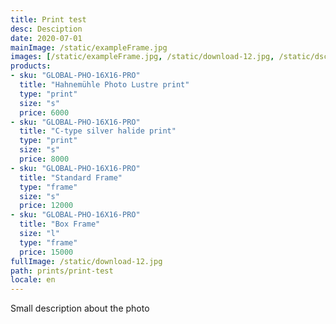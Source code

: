 ```yaml
---
title: Print test
desc: Desciption
date: 2020-07-01
mainImage: /static/exampleFrame.jpg
images: [/static/exampleFrame.jpg, /static/download-12.jpg, /static/dsc03161.jpg, /static/download-16.jpg]
products: 
- sku: "GLOBAL-PHO-16X16-PRO"
  title: "Hahnemühle Photo Lustre print"
  type: "print"
  size: "s"
  price: 6000
- sku: "GLOBAL-PHO-16X16-PRO"
  title: "C-type silver halide print"
  type: "print"
  size: "s"
  price: 8000
- sku: "GLOBAL-PHO-16X16-PRO"
  title: "Standard Frame"
  type: "frame"
  size: "s"
  price: 12000
- sku: "GLOBAL-PHO-16X16-PRO"
  title: "Box Frame" 
  size: "l"
  type: "frame"
  price: 15000
fullImage: /static/download-12.jpg
path: prints/print-test
locale: en
---
```

Small description about the photo